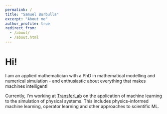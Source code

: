 ```yaml
---
permalink: /
title: "Samuel Burbulla"
excerpt: "About me"
author_profile: true
redirect_from: 
  - /about/
  - /about.html
---
```


# Hi!

I am an applied mathematician with a PhD in mathematical modelling
and numerical simulation - and enthusiastic about everything that makes
machines intelligent!

Currently, I'm working at [TransferLab](https://transferlab.ai) on the
application of machine learning to the simulation of physical systems.
This includes physics-informed machine learning, operator learning and other 
approaches to scientific ML.